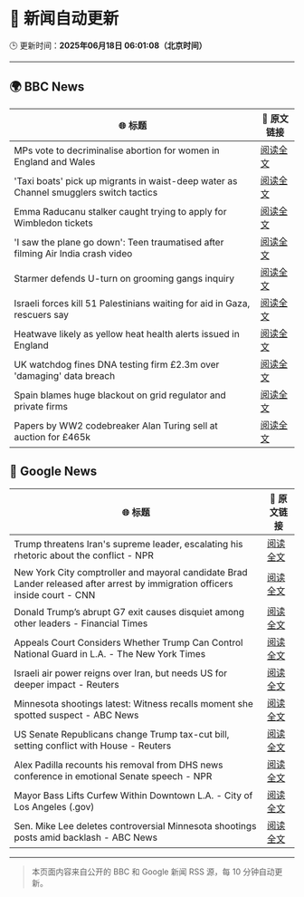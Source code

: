 # 🧠 新闻自动更新

🕒 更新时间：**2025年06月18日 06:01:08（北京时间）**

---

## 🌍 BBC News

| 🌐 标题 | 🔗 原文链接 |
|--------|-------------|
| MPs vote to decriminalise abortion for women in England and Wales | [阅读全文](https://www.bbc.com/news/articles/c2le12114j9o) |
| 'Taxi boats' pick up migrants in waist-deep water as Channel smugglers switch tactics | [阅读全文](https://www.bbc.com/news/articles/cpd1l6p8vw9o) |
| Emma Raducanu stalker caught trying to apply for Wimbledon tickets | [阅读全文](https://www.bbc.com/sport/tennis/articles/c74zjj14xvyo) |
| 'I saw the plane go down': Teen traumatised after filming Air India crash video | [阅读全文](https://www.bbc.com/news/articles/c0l484l40gyo) |
| Starmer defends U-turn on grooming gangs inquiry | [阅读全文](https://www.bbc.com/news/articles/cvg1xje9wzlo) |
| Israeli forces kill 51 Palestinians waiting for aid in Gaza, rescuers say | [阅读全文](https://www.bbc.com/news/articles/c74zj9kv2xjo) |
| Heatwave likely as yellow heat health alerts issued in England | [阅读全文](https://www.bbc.com/news/articles/ce3n8kgdj50o) |
| UK watchdog fines DNA testing firm £2.3m over 'damaging' data breach | [阅读全文](https://www.bbc.com/news/articles/c4grggw4n56o) |
| Spain blames huge blackout on grid regulator and private firms | [阅读全文](https://www.bbc.com/news/articles/c62d8k8edgxo) |
| Papers by WW2 codebreaker Alan Turing sell at auction for £465k | [阅读全文](https://www.bbc.com/news/articles/cew0lzgxd0xo) |

## 📰 Google News

| 🌐 标题 | 🔗 原文链接 |
|--------|-------------|
| Trump threatens Iran's supreme leader, escalating his rhetoric about the conflict - NPR | [阅读全文](https://news.google.com/rss/articles/CBMib0FVX3lxTE1QZHhmaE01WEdta2NMRWFfbWt4Z3NYbkN3Sno1WmFtcG5VTmFJVjV3Ni1ScGJlUDBOaFJPb2FiclRrR09mRHJlby1Zc1RCZjc2eU5nclhqcVNLNWlqcl9BNkN6VXhieHItQ055ZXNJaw?oc=5) |
| New York City comptroller and mayoral candidate Brad Lander released after arrest by immigration officers inside court - CNN | [阅读全文](https://news.google.com/rss/articles/CBMibEFVX3lxTE83VGNtZXpRRkgzTnBYaWJpeG5zeHdmaHl4Yi1jd2xaS2dzNDcxaTlURmRpakY2Qzh2UjF2dk5wWGI5aVNaM2VlWFhCVUx0U3FxdDlVRXJzNENnWnROU0MzYU5DTHRBOFV5dEhIdNIBckFVX3lxTE9BV2ZCY0RQanp1dzZ5R1N4Mk11X2lqbS1WS3FYLTBsSzRzSnZMbUVNUWJZTUNjN3FrQS12R2Z1VE1CMlRKNXNUQzYxXzdjTUJXRFQ3ZlB3LW1FZW83bG8zYktsTjcta05jM2tHUFdGemQ5dw?oc=5) |
| Donald Trump’s abrupt G7 exit causes disquiet among other leaders - Financial Times | [阅读全文](https://news.google.com/rss/articles/CBMicEFVX3lxTE9XMktpVlpoLTJFTjJlN09mOGRiWFVDR3BDUWpsUHF6MkRHVzZUUGx3SzAySG9zU0NaWXAwYm1uY3duZE1kV2JTeHk3WXR3MEVYM3hqZlZJOE5LZVpsdlJOY1Q0d3ZaV3M5cTBjWTdpRm4?oc=5) |
| Appeals Court Considers Whether Trump Can Control National Guard in L.A. - The New York Times | [阅读全文](https://news.google.com/rss/articles/CBMigAFBVV95cUxNUmpPQVkzQ2Jpd1E1bGFOZkcxRXZJamQ3YVlUdWNGZUdzNFVzRDl4UTlKb19jUll5Qzl0dlVjdWZ2TURSTDdsNXFwdmlpN08tM1F0eUZXYjZGYVBBdXNSd1g3V2o4MkxVektfSldxY253OUVfQ0FWNWZLNEJITm9ZdQ?oc=5) |
| Israeli air power reigns over Iran, but needs US for deeper impact - Reuters | [阅读全文](https://news.google.com/rss/articles/CBMivAFBVV95cUxQcV9aa2xBSEgxNVNaeUh2MDVCOHNCZ3A1bFU3NDN5dk9Xd0dJZEc5ZHVVdlZEbHZjSzR5blVLWlpJV05LN3ZUWnp5ZUlnUFZQWHlzTUdtUkJ5UHBJc0JIcDBfNnBPanJSa2syYTdtZWdOTUpBYmlqUWh6ekxIY2MxMHZIMTItcHgtTmh4Y09HQ2hPaWNRc05tWlFwX3p1UWJ2TUVQR1VnNjY4MndLOWltY2d5dFJybVBhcU4xeg?oc=5) |
| Minnesota shootings latest: Witness recalls moment she spotted suspect - ABC News | [阅读全文](https://news.google.com/rss/articles/CBMikAFBVV95cUxQcGRRN0JYLU9BMG1LZ2NFRl9EMU5OdnJnV1d5eDhlZjVNcWN3TXhwbjNET0JOcnNzNUVfVW1mNEg2ejNhc0ZPa3JCc0pLZG84dUhYZHNCWTk3c3pna0k0RktvVlRmdEZXRWtpOXhCREpiZW43SUh1aU8waTBBbE5pQ1YxeFAwRjNUdlNxM1ltd0PSAZYBQVVfeXFMTlpZU2JOMkRLdVVHS2FrMTVkQ3liZ3FyZzJKQ2VGYkJoTFRsMzVkcHJsNjE5bGt6eGFJTkpGc3cyb3RUd3NqT1FGY29DMjQ5bEQtRTlvd2ZfelBpdDREQXRiZW5GUHdRSktGNnJxNjVQUzJmcHI2WEhVSjh2MlFmVC0wcFR2eml6U1laYVQwYzBMN1ctQWN3?oc=5) |
| US Senate Republicans change Trump tax-cut bill, setting conflict with House - Reuters | [阅读全文](https://news.google.com/rss/articles/CBMiuAFBVV95cUxQQzN2OWh3M2htR2dubjBFRmJvbHVDRUlFcE45VTRjVXN3UmtRSzFSWF9lMkhuYmVRd3lvb2d4Q1BCek1UZzVOQWJjWlZzN19tSklBS3pPSS1hbV9nbEprSWpsUUFvTlJtUEoxWFBqS2RYSzRKTXozbGkwMkpyRTZ6OXFpMEZDbzVkTE14blFRM2F6TGZqS1ZXbjFPR053ZGo1ZWlnb3RoNDVrY3B6OWdvcmp5OGlQekNR?oc=5) |
| Alex Padilla recounts his removal from DHS news conference in emotional Senate speech - NPR | [阅读全文](https://news.google.com/rss/articles/CBMitwFBVV95cUxPbUoxRC1iQ0V1QVZmalR2bzNLd2o2YW9jN0EzQWlNMG9IVDNuX3k3bGNWM2JraEkzQ1JGcTNrRThKUzBiaG9sek1TQXNhTl93TVVDcEl2bzNoY3pyWEtqeGRKaEl4ZjNqTkxlOS1PeXREcjFpYmd0ZWlEQjB6MDEyYlluQ1R1eU5idHNBNlV6c0dsWlg0ZW5XQ0s1RloyNzVhVmN6ZmFEeGIwZWVLTmFIMzFiWU1JemM?oc=5) |
| Mayor Bass Lifts Curfew Within Downtown L.A. - City of Los Angeles (.gov) | [阅读全文](https://news.google.com/rss/articles/CBMifEFVX3lxTFA4dDVmanlFbVM4WHNOUDJJVlRGZWRiM0V6dEJMUHp3UWo5V1lMWVZyUlBrVVlXZm50aTlhbGtkU0NRdDc3QW5MaVVmcXY4dzNSbFRLbmpzY3RrbVE4U0p6YXJHaE11ajRQZG1tX1lzNmJBSDlQRVh0MERaRW0?oc=5) |
| Sen. Mike Lee deletes controversial Minnesota shootings posts amid backlash - ABC News | [阅读全文](https://news.google.com/rss/articles/CBMipwFBVV95cUxPVE9Zc0dRSTVYRkU1Y1ZEd2tHaVIyUmg1MVNXOFg1cUNiYmphVC1WbkFxTndWWFN2S3Q5Q3hQNGQyeWNLZDJocjc5dFc3UWl6RDcwcGxYelROa29hZjg5dDBmdTdCOTdxcXk0eExlb2tqZXZNYkdWek0xWkxpZmE3bG5fSWV0cklIaEFrM1JUdkY5SGVQXzdaVWNLa0NCdzVPWGFDZmEzVdIBrAFBVV95cUxQMTFpWGZWVmlpckdweHBscEYzanhoNlk0VUhZT2NPZk05dlhXX0pYOGM2RzJzRW9yQXU1WFpYQXFZLXNxRi1aMlZTTUNrUkFvUHBVWm9yLXpqcGU5MWo1RlpDend3Q04zTGpMYlgyaFFkSnpiZUxSYjU5dzYtRkYybGtSbU9Tczl4TkVraEVoT2FYSHRfdkpFQWhjM3pPazNfTU1iNFN0Mk1FSmVO?oc=5) |

---
> 本页面内容来自公开的 BBC 和 Google 新闻 RSS 源，每 10 分钟自动更新。